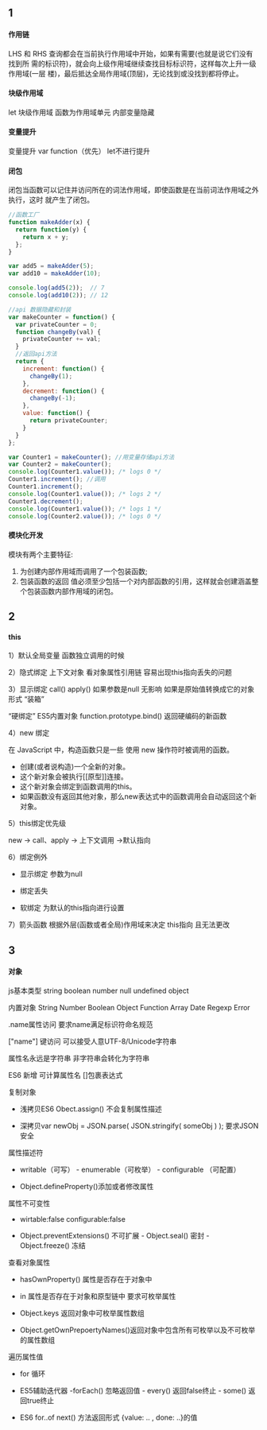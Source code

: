 ## 1

#### 作用链

LHS 和 RHS 查询都会在当前执行作用域中开始，如果有需要\(也就是说它们没有找到所 需的标识符\)，就会向上级作用域继续查找目标标识符，这样每次上升一级作用域\(一层 楼\)，最后抵达全局作用域\(顶层\)，无论找到或没找到都将停止。

#### 块级作用域

let 块级作用域 函数为作用域单元 内部变量隐藏

#### 变量提升

变量提升 var function（优先） let不进行提升

#### 闭包

闭包当函数可以记住并访问所在的词法作用域，即使函数是在当前词法作用域之外执行，这时 就产生了闭包。

```js
//函数工厂
function makeAdder(x) {
  return function(y) {
    return x + y;
  };
}

var add5 = makeAdder(5);
var add10 = makeAdder(10);

console.log(add5(2));  // 7
console.log(add10(2)); // 12
```

```js
//api 数据隐藏和封装
var makeCounter = function() {
  var privateCounter = 0;
  function changeBy(val) {
    privateCounter += val;
  }
  //返回api方法
  return {
    increment: function() {
      changeBy(1);
    },
    decrement: function() {
      changeBy(-1);
    },
    value: function() {
      return privateCounter;
    }
  }  
};

var Counter1 = makeCounter(); //用变量存储api方法
var Counter2 = makeCounter();
console.log(Counter1.value()); /* logs 0 */
Counter1.increment(); //调用
Counter1.increment();
console.log(Counter1.value()); /* logs 2 */
Counter1.decrement();
console.log(Counter1.value()); /* logs 1 */
console.log(Counter2.value()); /* logs 0 */
```

#### 模块化开发

模块有两个主要特征:

1. 为创建内部作用域而调用了一个包装函数;
2. 包装函数的返回 值必须至少包括一个对内部函数的引用，这样就会创建涵盖整个包装函数内部作用域的闭包。

## 2

#### this

1）默认全局变量 函数独立调用的时候

2）隐式绑定 上下文对象 看对象属性引用链 容易出现this指向丢失的问题

3）显示绑定 call\(\) apply\(\) 如果参数是null 无影响 如果是原始值转换成它的对象形式 “装箱”

“硬绑定” ES5内置对象 function.prototype.bind\(\) 返回硬编码的新函数

4）new 绑定

在 JavaScript 中，构造函数只是一些 使用 new 操作符时被调用的函数。

* 创建\(或者说构造\)一个全新的对象。  
* 这个新对象会被执行\[\[原型\]\]连接。  
* 这个新对象会绑定到函数调用的this。  
* 如果函数没有返回其他对象，那么new表达式中的函数调用会自动返回这个新对象。

5）this绑定优先级

new -&gt; call、apply -&gt; 上下文调用 -&gt;默认指向

6）绑定例外

* 显示绑定 参数为null

* 绑定丢失

* 软绑定 为默认的this指向进行设置

7）箭头函数 根据外层\(函数或者全局\)作用域来决定 this指向 且无法更改

## 3

#### 对象

js基本类型 string boolean number null undefined object

内置对象 String Number Boolean Object Function Array Date Regexp Error

.name属性访问 要求name满足标识符命名规范

\["name"\] 键访问 可以接受人意UTF-8/Unicode字符串

属性名永远是字符串 非字符串会转化为字符串

ES6 新增 可计算属性名 \[\]包裹表达式

复制对象

* 浅拷贝ES6 Obect.assign\(\) 不会复制属性描述

* 深拷贝var newObj = JSON.parse\( JSON.stringify\( someObj \) \); 要求JSON安全

属性描述符

* writable（可写） - enumerable（可枚举） - configurable （可配置）

* Object.defineProperty\(\)添加或者修改属性

属性不可变性

* wirtable:false configurable:false

* Object.preventExtensions\(\) 不可扩展 - Object.seal\(\) 密封 - Object.freeze\(\) 冻结

查看对象属性

* hasOwnProperty\(\) 属性是否存在于对象中

* in 属性是否存在于对象和原型链中 要求可枚举属性

* Object.keys 返回对象中可枚举属性数组

* Object.getOwnPrepoertyNames\(\)返回对象中包含所有可枚举以及不可枚举的属性数组

遍历属性值

* for 循环

* ES5辅助迭代器 -forEach\(\) 忽略返回值 - every\(\) 返回false终止 - some\(\) 返回true终止

* ES6 for..of next\(\) 方法返回形式 {value: .. , done: ..}的值



